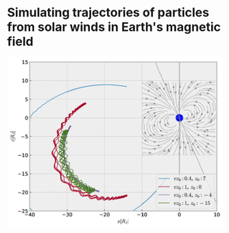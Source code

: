 # Simulating trajectories of particles from solar winds in Earth's magnetic field

![Particle trajectories](./front_image.png)
